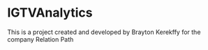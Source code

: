 # IGTVAnalytics
This is a project created and developed by Brayton Kerekffy for the company Relation Path
